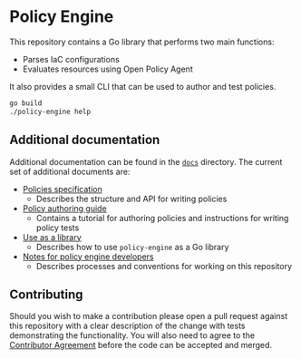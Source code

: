 # Policy Engine

This repository contains a Go library that performs two main functions:

* Parses IaC configurations
* Evaluates resources using Open Policy Agent

It also provides a small CLI that can be used to author and test policies.

```sh
go build
./policy-engine help
```

## Additional documentation

Additional documentation can be found in the [`docs`](./docs) directory. The current
set of additional documents are:

* [Policies specification](docs/policy_spec.md)
  * Describes the structure and API for writing policies
* [Policy authoring guide](docs/policy_authoring.md)
  * Contains a tutorial for authoring policies and instructions for writing policy tests
* [Use as a library](docs/library_usage.md)
  * Describes how to use `policy-engine` as a Go library
* [Notes for policy engine developers](docs/development.md)
  * Describes processes and conventions for working on this repository

## Contributing

Should you wish to make a contribution please open a pull request against this
repository with a clear description of the change with tests demonstrating
the functionality. You will also need to agree to the [Contributor
Agreement](./Contributor-Agreement.md) before the code can be accepted and
merged.
